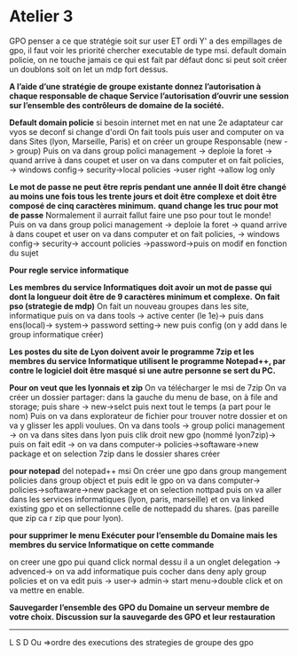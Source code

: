 # Atelier 3

GPO penser a ce que stratégie soit sur user ET ordi
Y' a des empillages de gpo, il faut voir les priorité
chercher executable de type msi.
default domain policie, on ne touche jamais ce qui est fait par défaut donc si peut soit créer un doublons soit on let un mdp fort dessus.

**A l’aide d’une stratégie de groupe existante donnez l’autorisation à chaque responsable de chaque Service l’autorisation d’ouvrir une session sur l’ensemble des contrôleurs de domaine de la société.**

**Default domain policie**
si besoin internet met en nat une 2e adaptateur car vyos se deconf si change d'ordi
On fait tools puis user and computer on va dans Sites (lyon, Marseille, Paris) et on créer un groupe Responsable (new -> group)
Puis on va dans group polici management -> deploie la foret -> quand arrive à dans coupet et user on va dans computer et on fait policies, -> windows config-> security->local policies ->user right ->allow log only


**Le mot de passe ne peut être repris pendant une année
Il doit être changé au moins une fois tous les trente jours et doit être complexe et doit être composé de cinq caractères minimum.**
**quand change les truc pour mot de passe**
Normalement il aurrait fallut faire une pso pour tout le monde!
Puis on va dans group polici management -> deploie la foret -> quand arrive à dans coupet et user on va dans computer et on fait policies, -> windows config-> security->
account policies ->password->puis on modif en fonction du sujet

**Pour regle service informatique**

**Les membres du service Informatiques doit avoir un mot de passe qui dont la longueur doit être de 9 caractères minimum et complexe.**
**On fait pso (strategie de mdp)**
On fait un nouveau groupes dans les site, informatique
puis on va dans tools -> active center (le 1e)-> puis dans ens(local)-> system-> password setting-> new puis config (on y add dans le group informatique créer)

**Les postes du site de Lyon doivent avoir le programme 7zip et les membres du service Informatique utilisent le programme Notepad++, par contre le logiciel doit être masqué si une autre personne se sert du PC.**

**Pour on veut que les lyonnais et zip**
On va télécharger le msi de 7zip
On va créer un dossier partager: dans la gauche du menu de base, on à file and storage; puis share -> new->selct puis next tout le temps (a part pour le nom)
Puis on va dans explorateur de fichier pour trouver notre dossier et on va y glisser les appli voulues.
On va dans tools -> group polici management -> on va dans sites dans lyon puis clik droit new gpo (nommé lyon7zip)-> puis on fait edit -> on va dans computer-> 
policies->softaware->new package et on selection 7zip dans le dossier shares créer

**pour notepad**
del notepad++ msi
On créer une gpo dans group mangement policies dans group object et puis edit le gpo on va dans computer-> 
policies->softaware->new package et on selection nottpad puis on va aller dans les services informatiques (lyon, paris, marseille) et on va linked existing gpo 
et on sellectionne celle de nottepadd du shares. (pas pareille que zip ca r zip que pour lyon).

**pour supprimer le menu Exécuter pour l’ensemble du Domaine mais les membres du service Informatique on cette commande**

on creer une gpo pui quand click normal dessu il a un onglet delegation -> advenced-> on va add informatique puis cocher dans deny aply group policies et on va edit 
puis -> user-> admin-> start menu->double click et on va mettre en enable.

**Sauvegarder l’ensemble des GPO du Domaine un serveur membre de votre choix. Discussion sur la sauvegarde des GPO et leur restauration**








--------------------------------

L S D Ou   =>ordre des executions des strategies de groupe des gpo


